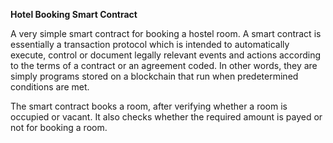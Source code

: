 **Hotel Booking Smart Contract**

A very simple smart contract for booking a hostel room.
A smart contract is essentially a transaction protocol which is intended to automatically execute, control or document legally relevant events and actions according to the terms of a contract or an agreement coded. In other words, they are simply programs stored on a blockchain that run when predetermined conditions are met.

The smart contract books a room, after verifying whether a room is occupied or vacant. It also checks whether the required amount is payed or not for booking a room.

